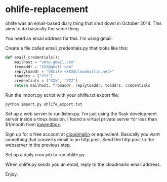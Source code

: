 ohlife-replacement
==================

ohlife was an email-based diary thing that shut down in October 2014. This aims
to do basically the same thing.

You need an email address for this. I'm using gmail.

Create a file called email_credentials.py that looks like this:

```python
def email_credentials():
    mailhost = "smtp.gmail.com"
    fromaddr = "XXX@gmail.com"
    replytoaddr = "OhLife <XXX@cloudmailin.net>"
    toaddrs = ["YYY"]
    credentials = ("XXX", "ZZZ")
    return mailhost, fromaddr, replytoaddr, toaddrs, credentials
```

Run the import.py script with your ohlife.txt export file:

```
python import.py ohlife_export.txt
```

Set up a web server to run listen.py. I'm just using the flask development
server inside a tmux session. I found a virtual private server for less than
$1/month from [lowendbox](https://lowendbox.com/).

Sign up for a free account at [cloudmailin](https://www.cloudmailin.com/) or
equivalent. Basically you want something that converts email to an http post.
Send the http post to the webserver in the previous step.

Set up a daily cron job to run ohlife.py.

When ohlife.py sends you an email, reply to the cloudmailin email address.

Enjoy.
